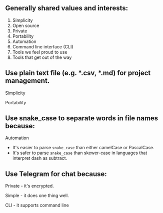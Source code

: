 
## Generally shared values and interests:

1. Simplicity
1. Open source
1. Private
1. Portability
1. Automation
1. Command line interface (CLI)
1. Tools we feel proud to use
1. Tools that get out of the way

## Use plain text file (e.g. *.csv, *.md) for project management.

Simplicity

Portability

## Use snake_case to separate words in file names because: 

Automation
* It's easier to parse `snake_case` than either camelCase or PascalCase.
* It's safer to parse `snake_case` than skewer-case in languages that interpret dash as subtract.

## Use Telegram for chat because:

Private - it's encrypted.

Simple - it does one thing well.

CLI - it supports command line
